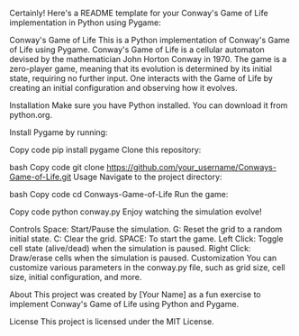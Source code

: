 Certainly! Here's a README template for your Conway's Game of Life implementation in Python using Pygame:

Conway's Game of Life
This is a Python implementation of Conway's Game of Life using Pygame. Conway's Game of Life is a cellular automaton devised by the mathematician John Horton Conway in 1970. The game is a zero-player game, meaning that its evolution is determined by its initial state, requiring no further input. One interacts with the Game of Life by creating an initial configuration and observing how it evolves.

Installation
Make sure you have Python installed. You can download it from python.org.

Install Pygame by running:

Copy code
pip install pygame
Clone this repository:

bash
Copy code
git clone https://github.com/your_username/Conways-Game-of-Life.git
Usage
Navigate to the project directory:

bash
Copy code
cd Conways-Game-of-Life
Run the game:

Copy code
python conway.py
Enjoy watching the simulation evolve!

Controls
Space: Start/Pause the simulation.
G: Reset the grid to a random initial state.
C: Clear the grid.
SPACE: To start the game.
Left Click: Toggle cell state (alive/dead) when the simulation is paused.
Right Click: Draw/erase cells when the simulation is paused.
Customization
You can customize various parameters in the conway.py file, such as grid size, cell size, initial configuration, and more.

About
This project was created by [Your Name] as a fun exercise to implement Conway's Game of Life using Python and Pygame.

License
This project is licensed under the MIT License.
